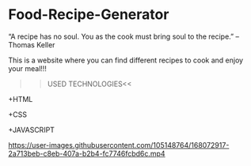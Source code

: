 # Food-Recipe-Generator
“A recipe has no soul. You as the cook must bring soul to the recipe.” – Thomas Keller

This is a website where you can find different recipes to cook and enjoy your meal!!!

>>USED TECHNOLOGIES<<

+HTML

+CSS

+JAVASCRIPT
   

https://user-images.githubusercontent.com/105148764/168072917-2a713beb-c8eb-407a-b2b4-fc7746fcbd6c.mp4


   
   
   
